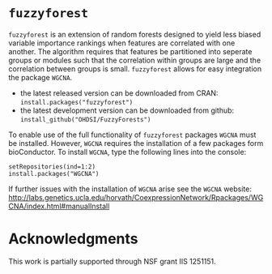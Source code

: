 # `fuzzyforest`

`fuzzyforest` is an extension of random forests designed to yield less biased
variable importance rankings when features are correlated with one another.
The algorithm requires that features be partitioned into seperate groups
or modules such that the correlation within groups are large and the 
correlation between groups is small.  `fuzzyforest` allows for easy integration
the package `WGCNA`.

* the latest released version can be downloaded from CRAN: 
  `install.packages("fuzzyforest")`
* the latest development version can be downloaded from github:
  `install_github("OHDSI/FuzzyForests")`

To enable use of the full functionality of `fuzzyforest` packages `WGCNA`
must be installed.  However, `WGCNA` requires the installation of a few
packages form bioConductor.  To install `WGCNA`, type the following lines
into the console:
```{r}
setRepositories(ind=1:2)  
install.packages("WGCNA")
```

If further issues with the installation of `WGCNA` arise see the `WGCNA`
website: http://labs.genetics.ucla.edu/horvath/CoexpressionNetwork/Rpackages/WGCNA/index.html#manualInstall


# Acknowledgments

This work is partially supported through NSF grant IIS 1251151.
